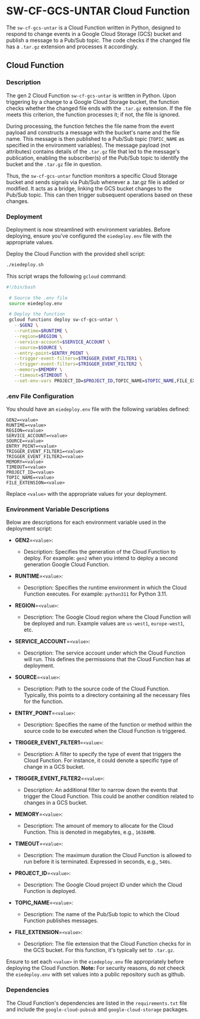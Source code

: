 # SW-CF-GCS-UNTAR Cloud Function

The `sw-cf-gcs-untar` is a Cloud Function written in Python, designed to respond to change events in a Google Cloud Storage (GCS) bucket and publish a message to a Pub/Sub topic. The code checks if the changed file has a `.tar.gz` extension and processes it accordingly.

## Cloud Function
 
### Description

The gen 2 Cloud Function `sw-cf-gcs-untar` is written in Python. Upon triggering by a change to a Google Cloud Storage bucket, the function checks whether the changed file ends with the `.tar.gz` extension. If the file meets this criterion, the function processes it; if not, the file is ignored.

During processing, the function fetches the file name from the event payload and constructs a message with the bucket's name and the file name. This message is then published to a Pub/Sub topic (`TOPIC_NAME` as specified in the environment variables). The message payload (not attributes) contains details of the `.tar.gz` file that led to the message's publication, enabling the subscriber(s) of the Pub/Sub topic to identify the bucket and the `.tar.gz` file in question.

Thus, the `sw-cf-gcs-untar` function monitors a specific Cloud Storage bucket and sends signals via Pub/Sub whenever a .tar.gz file is added or modified. It acts as a bridge, linking the GCS bucket changes to the Pub/Sub topic. This can then trigger subsequent operations based on these changes.

 ### Deployment
 
 Deployment is now streamlined with environment variables. Before deploying, ensure you've configured the `eiedeploy.env` file with the appropriate values.

Deploy the Cloud Function with the provided shell script:
 
 ```bash
 ./eiedeploy.sh
 ```

 This script wraps the following `gcloud` command:
 
 ```bash
 #!/bin/bash

  # Source the .env file
  source eiedeploy.env

  # Deploy the function
  gcloud functions deploy sw-cf-gcs-untar \
    --$GEN2 \
    --runtime=$RUNTIME \
    --region=$REGION \
    --service-account=$SERVICE_ACCOUNT \
    --source=$SOURCE \
    --entry-point=$ENTRY_POINT \
    --trigger-event-filters=$TRIGGER_EVENT_FILTER1 \
    --trigger-event-filters=$TRIGGER_EVENT_FILTER2 \
    --memory=$MEMORY \
    --timeout=$TIMEOUT \
    --set-env-vars PROJECT_ID=$PROJECT_ID,TOPIC_NAME=$TOPIC_NAME,FILE_EXTENSION=$FILE_EXTENSION
 ```

 ### .env File Configuration

 You should have an `eiedeploy.env` file with the following variables defined:

 ```
 GEN2=<value>
 RUNTIME=<value>
 REGION=<value>
 SERVICE_ACCOUNT=<value>
 SOURCE=<value>
 ENTRY_POINT=<value>
 TRIGGER_EVENT_FILTER1=<value>
 TRIGGER_EVENT_FILTER2=<value>
 MEMORY=<value>
 TIMEOUT=<value>
 PROJECT_ID=<value>
 TOPIC_NAME=<value>
 FILE_EXTENSION=<value>
```
Replace `<value>` with the appropriate values for your deployment.

### Environment Variable Descriptions

Below are descriptions for each environment variable used in the deployment script:

- **GEN2**=`<value>`:
  - Description: Specifies the generation of the Cloud Function to deploy. For example: `gen2` when you intend to deploy a second generation Google Cloud Function.
  
- **RUNTIME**=`<value>`:
  - Description: Specifies the runtime environment in which the Cloud Function executes. For example: `python311` for Python 3.11.
  
- **REGION**=`<value>`:
  - Description: The Google Cloud region where the Cloud Function will be deployed and run. Example values are `us-west1`, `europe-west1`, etc.
  
- **SERVICE_ACCOUNT**=`<value>`:
  - Description: The service account under which the Cloud Function will run. This defines the permissions that the Cloud Function has at deployment.
  
- **SOURCE**=`<value>`:
  - Description: Path to the source code of the Cloud Function. Typically, this points to a directory containing all the necessary files for the function.
  
- **ENTRY_POINT**=`<value>`:
  - Description: Specifies the name of the function or method within the source code to be executed when the Cloud Function is triggered.
  
- **TRIGGER_EVENT_FILTER1**=`<value>`:
  - Description: A filter to specify the type of event that triggers the Cloud Function. For instance, it could denote a specific type of change in a GCS bucket.
  
- **TRIGGER_EVENT_FILTER2**=`<value>`:
  - Description: An additional filter to narrow down the events that trigger the Cloud Function. This could be another condition related to changes in a GCS bucket.
  
- **MEMORY**=`<value>`:
  - Description: The amount of memory to allocate for the Cloud Function. This is denoted in megabytes, e.g., `16384MB`.
  
- **TIMEOUT**=`<value>`:
  - Description: The maximum duration the Cloud Function is allowed to run before it is terminated. Expressed in seconds, e.g., `540s`.
  
- **PROJECT_ID**=`<value>`:
  - Description: The Google Cloud project ID under which the Cloud Function is deployed.
  
- **TOPIC_NAME**=`<value>`:
  - Description: The name of the Pub/Sub topic to which the Cloud Function publishes messages.
  
- **FILE_EXTENSION**=`<value>`:
  - Description: The file extension that the Cloud Function checks for in the GCS bucket. For this function, it's typically set to `.tar.gz`.

Ensure to set each `<value>` in the `eiedeploy.env` file appropriately before deploying the Cloud Function. **Note:** For security reasons, do not cheeck the `eiedeploy.env` with set values into a public repository such as github.



### Dependencies
 
 The Cloud Function's dependencies are listed in the `requirements.txt` file and include the `google-cloud-pubsub` and `google-cloud-storage` packages.


